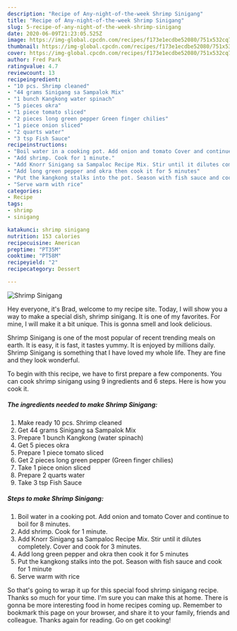 ```yaml
---
description: "Recipe of Any-night-of-the-week Shrimp Sinigang"
title: "Recipe of Any-night-of-the-week Shrimp Sinigang"
slug: 5-recipe-of-any-night-of-the-week-shrimp-sinigang
date: 2020-06-09T21:23:05.525Z
image: https://img-global.cpcdn.com/recipes/f173e1ecdbe52080/751x532cq70/shrimp-sinigang-recipe-main-photo.jpg
thumbnail: https://img-global.cpcdn.com/recipes/f173e1ecdbe52080/751x532cq70/shrimp-sinigang-recipe-main-photo.jpg
cover: https://img-global.cpcdn.com/recipes/f173e1ecdbe52080/751x532cq70/shrimp-sinigang-recipe-main-photo.jpg
author: Fred Park
ratingvalue: 4.7
reviewcount: 13
recipeingredient:
- "10 pcs. Shrimp cleaned"
- "44 grams Sinigang sa Sampalok Mix"
- "1 bunch Kangkong water spinach"
- "5 pieces okra"
- "1 piece tomato sliced"
- "2 pieces long green pepper Green finger chilies"
- "1 piece onion sliced"
- "2 quarts water"
- "3 tsp Fish Sauce"
recipeinstructions:
- "Boil water in a cooking pot. Add onion and tomato Cover and continue to boil for 8 minutes."
- "Add shrimp. Cook for 1 minute."
- "Add Knorr Sinigang sa Sampaloc Recipe Mix. Stir until it dilutes completely. Cover and cook for 3 minutes."
- "Add long green pepper and okra then cook it for 5 minutes"
- "Put the kangkong stalks into the pot. Season with fish sauce and cook for 1 minute"
- "Serve warm with rice"
categories:
- Recipe
tags:
- shrimp
- sinigang

katakunci: shrimp sinigang 
nutrition: 153 calories
recipecuisine: American
preptime: "PT35M"
cooktime: "PT58M"
recipeyield: "2"
recipecategory: Dessert

---
```



![Shrimp Sinigang](https://img-global.cpcdn.com/recipes/f173e1ecdbe52080/751x532cq70/shrimp-sinigang-recipe-main-photo.jpg)

Hey everyone, it's Brad, welcome to my recipe site. Today, I will show you a way to make a special dish, shrimp sinigang. It is one of my favorites. For mine, I will make it a bit unique. This is gonna smell and look delicious.



Shrimp Sinigang is one of the most popular of recent trending meals on earth. It is easy, it is fast, it tastes yummy. It is enjoyed by millions daily. Shrimp Sinigang is something that I have loved my whole life. They are fine and they look wonderful.


To begin with this recipe, we have to first prepare a few components. You can cook shrimp sinigang using 9 ingredients and 6 steps. Here is how you cook it.

<!--inarticleads1-->

##### The ingredients needed to make Shrimp Sinigang:

1. Make ready 10 pcs. Shrimp cleaned
1. Get 44 grams Sinigang sa Sampalok Mix
1. Prepare 1 bunch Kangkong (water spinach)
1. Get 5 pieces okra
1. Prepare 1 piece tomato sliced
1. Get 2 pieces long green pepper (Green finger chilies)
1. Take 1 piece onion sliced
1. Prepare 2 quarts water
1. Take 3 tsp Fish Sauce




<!--inarticleads2-->

##### Steps to make Shrimp Sinigang:

1. Boil water in a cooking pot. Add onion and tomato Cover and continue to boil for 8 minutes.
1. Add shrimp. Cook for 1 minute.
1. Add Knorr Sinigang sa Sampaloc Recipe Mix. Stir until it dilutes completely. Cover and cook for 3 minutes.
1. Add long green pepper and okra then cook it for 5 minutes
1. Put the kangkong stalks into the pot. Season with fish sauce and cook for 1 minute
1. Serve warm with rice




So that's going to wrap it up for this special food shrimp sinigang recipe. Thanks so much for your time. I'm sure you can make this at home. There is gonna be more interesting food in home recipes coming up. Remember to bookmark this page on your browser, and share it to your family, friends and colleague. Thanks again for reading. Go on get cooking!
